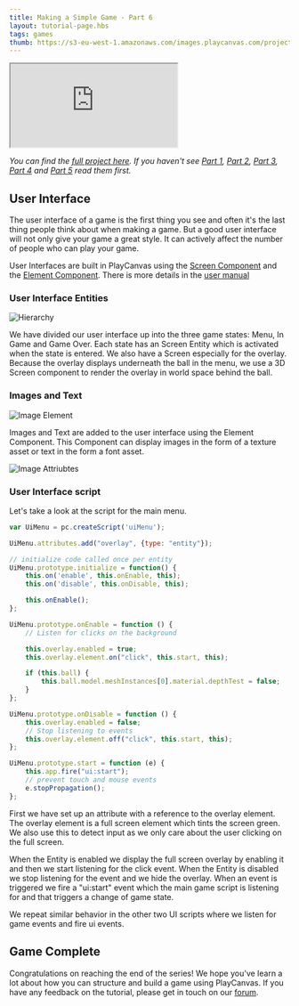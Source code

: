 ```yaml
---
title: Making a Simple Game - Part 6
layout: tutorial-page.hbs
tags: games
thumb: https://s3-eu-west-1.amazonaws.com/images.playcanvas.com/projects/12/406050/LIJTDO-image-75.jpg
---
```


<iframe loading="lazy" src="https://playcanv.as/p/KH37bnOk/?overlay=false" title="Making a Simple Game - Part 6"></iframe>

*You can find the [full project here][11]. If you haven't see [Part 1][1], [Part 2][2], [Part 3][3], [Part 4][4] and [Part 5][5] read them first.*

## User Interface

The user interface of a game is the first thing you see and often it's the last thing people think about when making a game. But a good user interface will not only give your game a great style. It can actively affect the number of people who can play your game.

User Interfaces are built in PlayCanvas using the [Screen Component][7] and the [Element Component][8]. There is more details in the [user manual][6]

### User Interface Entities

![Hierarchy][9]

We have divided our user interface up into the three game states: Menu, In Game and Game Over. Each state has an Screen Entity which is activated when the state is entered. We also have a Screen especially for the overlay. Because the overlay displays underneath the ball in the menu, we use a 3D Screen component to render the overlay in world space behind the ball.

### Images and Text

![Image Element][12]

Images and Text are added to the user interface using the Element Component. This Component can display images in the form of a texture asset or text in the form a font asset. 

![Image Attriubtes][13]

### User Interface script

Let's take a look at the script for the main menu.

```javascript
var UiMenu = pc.createScript('uiMenu');

UiMenu.attributes.add("overlay", {type: "entity"});

// initialize code called once per entity
UiMenu.prototype.initialize = function() {
    this.on('enable', this.onEnable, this);
    this.on('disable', this.onDisable, this);

    this.onEnable();
};

UiMenu.prototype.onEnable = function () {
    // Listen for clicks on the background

    this.overlay.enabled = true;
    this.overlay.element.on("click", this.start, this);

    if (this.ball) {
        this.ball.model.meshInstances[0].material.depthTest = false;
    }
};

UiMenu.prototype.onDisable = function () {
    this.overlay.enabled = false;
    // Stop listening to events
    this.overlay.element.off("click", this.start, this);
};

UiMenu.prototype.start = function (e) {
    this.app.fire("ui:start");
    // prevent touch and mouse events
    e.stopPropagation();
};
```

First we have set up an attribute with a reference to the overlay element. The overlay element is a full screen element which tints the screen green. We also use this to detect input as we only care about the user clicking on the full screen.

When the Entity is enabled we display the full screen overlay by enabling it and then we start listening for the click event. When the Entity is disabled we stop listening for the event and we hide the overlay. When an event is triggered we fire a "ui:start" event which the main game script is listening for and that triggers a change of game state.

We repeat similar behavior in the other two UI scripts where we listen for game events and fire ui events.

## Game Complete

Congratulations on reaching the end of the series! We hope you've learn a lot about how you can structure and build a game using PlayCanvas. If you have any feedback on the tutorial, please get in touch on our [forum][8].

[1]: /tutorials/keepyup-part-one/
[2]: /tutorials/keepyup-part-two/
[3]: /tutorials/keepyup-part-three/
[4]: /tutorials/keepyup-part-four/
[5]: /tutorials/keepyup-part-five/
[6]: /user-manual/user-interface/
[7]: /user-manual/packs/components/screen/
[8]: /user-manual/packs/components/element/
[9]: /images/tutorials/beginner/keepyup-part-six/ui-hierarchy.jpg
[10]: /images/tutorials/beginner/keepyup-part-six/sprite-setup.jpg
[11]: https://playcanvas.com/project/406050
[12]: /images/tutorials/beginner/keepyup-part-six/image-element.jpg
[13]: /images/tutorials/beginner/keepyup-part-six/element-attr.jpg
[14]: https://forum.playcanvas.com/